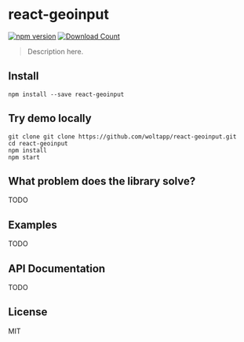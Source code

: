 # react-geoinput

[![npm version](https://badge.fury.io/js/react-geoinput.svg)](https://badge.fury.io/js/react-geoinput)
[![Download Count](http://img.shields.io/npm/dm/react-geoinput.svg?style=flat-square)](https://npmjs.org/package/react-geoinput)

> Description here.

## Install

```
npm install --save react-geoinput
```

## Try demo locally

```
git clone git clone https://github.com/woltapp/react-geoinput.git
cd react-geoinput
npm install
npm start
```

## What problem does the library solve?

TODO

## Examples

TODO

## API Documentation

TODO

## License

MIT
